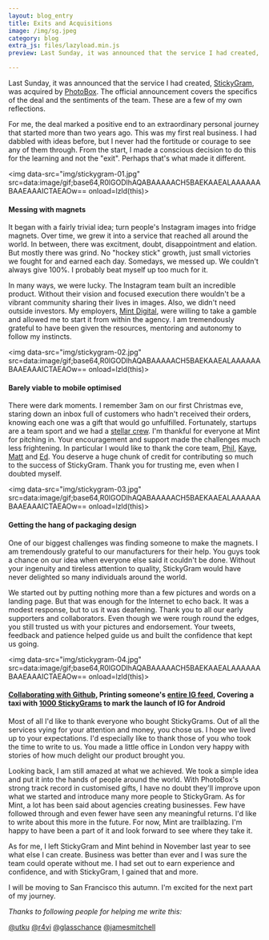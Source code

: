 ```yaml
---
layout: blog_entry
title: Exits and Acquisitions
image: /img/sg.jpeg
category: blog
extra_js: files/lazyload.min.js
preview: Last Sunday, it was announced that the service I had created, <a href="http://stickygram.com">StickyGram</a>, was acquired by <a href="http://photobox.com">PhotoBox</a>. <a href="http://mintdigital.com/blog/photobox_stickygram">The official announcement</a> covers the specifics of the deal and the sentiments of the team. These are a few of my own reflections. <br> <br> For me, the deal marked a positive end to an extraordinary personal journey that started more than two years ago. This was my first real business. I had dabbled with ideas before, but I never had the fortitude or courage to see any of them through. From the start, I made a conscious decision to do this for the learning and not the "exit". Perhaps that's what made it different.

---
```


Last Sunday, it was announced that the service I had created, [StickyGram](http://stickygram.com), was acquired by [PhotoBox](http://mintdigital.com/blog/photobox_stickygram). The official announcement covers the specifics of the deal and the sentiments of the team. These are a few of my own reflections.

For me, the deal marked a positive end to an extraordinary personal journey that started more than two years ago. This was my first real business. I had dabbled with ideas before, but I never had the fortitude or courage to see any of them through. From the start, I made a conscious decision to do this for the learning and not the "exit". Perhaps that's what made it different.

<img data-src="img/stickygram-01.jpg" src=data:image/gif;base64,R0lGODlhAQABAAAAACH5BAEKAAEALAAAAAABAAEAAAICTAEAOw==
onload=lzld(this)> </img> 
#### Messing with magnets

It began with a fairly trivial idea; turn people's Instagram images into fridge magnets. Over time, we grew it into a service that reached all around the world. In between, there was excitment, doubt, disappointment and elation. But mostly there was grind. No "hockey stick" growth, just small victories we fought for and earned each day. Somedays, we messed up. We couldn't always give 100%. I probably beat myself up too much for it.

In many ways, we were lucky. The Instagram team built an incredible product. Without their vision and focused execution there wouldn't be a vibrant community sharing their lives in images. Also, we didn't need outside investors. My employers, [Mint Digital](http://mintdigital), were willing to take a gamble and allowed me to start it from within the agency. I am tremendously grateful to have been given the resources, mentoring and autonomy to follow my instincts.

<img data-src="img/stickygram-02.jpg" src=data:image/gif;base64,R0lGODlhAQABAAAAACH5BAEKAAEALAAAAAABAAEAAAICTAEAOw==
onload=lzld(this)> </img> 

#### Barely viable to mobile optimised

There were dark moments. I remember 3am on our first Christmas eve, staring down an inbox full of customers who hadn't received their orders, knowing each one was a gift that would go unfulfilled. Fortunately, startups are a team sport and we had a [stellar crew](http://mintdigital.com/people). I'm thankful for everyone at Mint for pitching in. Your encouragement and support made the challenges much less frightening. In particular I would like to thank the core team, [Phil](http://twitter.com/philnash), [Kaye](http://twitter.com/pavedwithgold), [Matt](http://twitter.com/mattboxs) and [Ed](http://twitter.com/eellson). You deserve a huge chunk of credit for contributing so much to the success of StickyGram. Thank you for trusting me, even when I doubted myself.

<img data-src="img/stickygram-03.jpg" src=data:image/gif;base64,R0lGODlhAQABAAAAACH5BAEKAAEALAAAAAABAAEAAAICTAEAOw==
onload=lzld(this)> </img> 

#### Getting the hang of packaging design

One of our biggest challenges was finding someone to make the magnets. I am tremendously grateful to our manufacturers for their help. You guys took a chance on our idea when everyone else said it couldn't be done. Without your ingenuity and tireless attention to quality, StickyGram would have never delighted so many individuals around the world.

We started out by putting nothing more than a few pictures and words on a landing page. But that was enough for the Internet to echo back. It was a modest response, but to us it was deafening. Thank you to all our early supporters and collaborators. Even though we were rough round the edges, you still trusted us with your pictures and endorsement. Your tweets, feedback and patience helped guide us and built the confidence that kept us going.

<img data-src="img/stickygram-04.jpg" src=data:image/gif;base64,R0lGODlhAQABAAAAACH5BAEKAAEALAAAAAABAAEAAAICTAEAOw==
onload=lzld(this)> </img> 

#### [Collaborating with Github](http://blog.stickygram.com/post/10442889552/world-first-instagram-printing-by-subscription), Printing someone's [entire IG feed](http://instagram.com/p/Zc3YO/), Covering a taxi with [1000 StickyGrams](http://instagram.com/p/JACd9gjtD9/) to mark the launch of IG for Android

Most of all I'd like to thank everyone who bought StickyGrams. Out of all the services vying for your attention and money, you chose us. I hope we lived up to your expectations. I'd especially like to thank those of you who took the time to write to us. You made a little office in London very happy with stories of how much delight our product brought you.

Looking back, I am still amazed at what we achieved. We took a simple idea and put it into the hands of people around the world. With PhotoBox's strong track record in customised gifts, I have no doubt they'll improve upon what we started and introduce many more people to StickyGram. As for Mint, a lot has been said about agencies creating businesses. Few have followed through and even fewer have seen any meaningful returns. I'd like to write about this more in the future. For now, Mint are trailblazing. I'm happy to have been a part of it and look forward to see where they take it. 

As for me, I left StickyGram and Mint behind in November last year to see what else I can create. Business was better than ever and I was sure the team could operate without me. I had set out to earn experience and confidence, and with StickyGram, I gained that and more. 

I will be moving to San Francisco this autumn. I'm excited for the next part of my journey.

_Thanks to following people for helping me write this:_

[@utku](http://twitter.com/utku) 
[@r4vi](http://twitter.com/r4vi)
[@glasschance](http://twitter.com/glasschance)
[@jamesmitchell](https://twitter.com/jamescmitchell)
